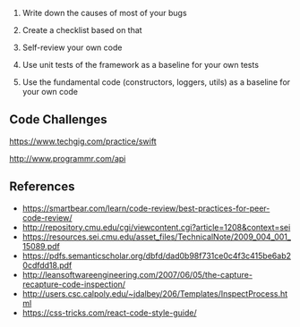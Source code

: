 1. Write down the causes of most of your bugs

1. Create a checklist based on that

1. Self-review your own code

1. Use unit tests of the framework as a baseline for your own tests

1. Use the fundamental code (constructors, loggers, utils) as a baseline for your own code

## Code Challenges

https://www.techgig.com/practice/swift

http://www.programmr.com/api


## References

* https://smartbear.com/learn/code-review/best-practices-for-peer-code-review/
* http://repository.cmu.edu/cgi/viewcontent.cgi?article=1208&context=sei
* https://resources.sei.cmu.edu/asset_files/TechnicalNote/2009_004_001_15089.pdf
* https://pdfs.semanticscholar.org/dbfd/dad0b98f731ce0c4f3c415be6ab20cdfdd18.pdf
* http://leansoftwareengineering.com/2007/06/05/the-capture-recapture-code-inspection/
* http://users.csc.calpoly.edu/~jdalbey/206/Templates/InspectProcess.html
* https://css-tricks.com/react-code-style-guide/